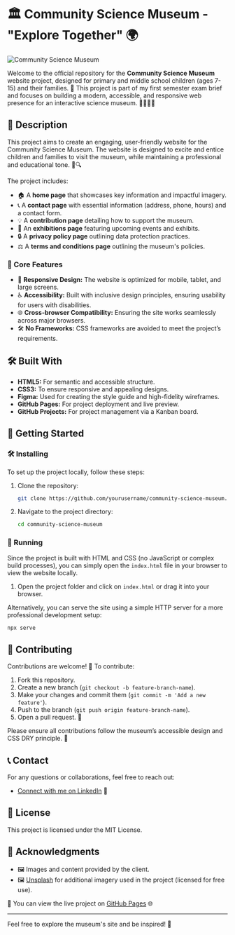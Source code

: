 # 🏛️ Community Science Museum - "Explore Together" 🌍

![Community Science Museum](https://i.postimg.cc/0NSd4mqJ/Screenshot-2024-10-01-220538.png)

Welcome to the official repository for the **Community Science Museum** website project, designed for primary and middle school children (ages 7-15) and their families. 🎉 This project is part of my first semester exam brief and focuses on building a modern, accessible, and responsive web presence for an interactive science museum. 🧑‍🔬👩‍🔬

## 📝 Description

This project aims to create an engaging, user-friendly website for the Community Science Museum. The website is designed to excite and entice children and families to visit the museum, while maintaining a professional and educational tone. 🧪🔍

The project includes:
- 🏠 A **home page** that showcases key information and impactful imagery.
- 📞 A **contact page** with essential information (address, phone, hours) and a contact form.
- 💡 A **contribution page** detailing how to support the museum.
- 🎨 An **exhibitions page** featuring upcoming events and exhibits.
- 🔒 A **privacy policy page** outlining data protection practices.
- ⚖️ A **terms and conditions page** outlining the museum's policies.

### 🔑 Core Features
- 📱 **Responsive Design:** The website is optimized for mobile, tablet, and large screens.
- ♿ **Accessibility:** Built with inclusive design principles, ensuring usability for users with disabilities.
- 🌐 **Cross-browser Compatibility:** Ensuring the site works seamlessly across major browsers.
- 🛠️ **No Frameworks:** CSS frameworks are avoided to meet the project’s requirements.

## 🛠️ Built With

- **HTML5:** For semantic and accessible structure.
- **CSS3:** To ensure responsive and appealing designs.
- **Figma:** Used for creating the style guide and high-fidelity wireframes.
- **GitHub Pages:** For project deployment and live preview.
- **GitHub Projects:** For project management via a Kanban board.

## 🚀 Getting Started

### 🛠️ Installing

To set up the project locally, follow these steps:

1. Clone the repository:
   ```bash
   git clone https://github.com/yourusername/community-science-museum.git
   ```

2. Navigate to the project directory:
   ```bash
   cd community-science-museum
   ```

### 🎯 Running

Since the project is built with HTML and CSS (no JavaScript or complex build processes), you can simply open the `index.html` file in your browser to view the website locally.

1. Open the project folder and click on `index.html` or drag it into your browser.

Alternatively, you can serve the site using a simple HTTP server for a more professional development setup:

```bash
npx serve
```

## 🤝 Contributing

Contributions are welcome! 🎉 To contribute:

1. Fork this repository.
2. Create a new branch (`git checkout -b feature-branch-name`).
3. Make your changes and commit them (`git commit -m 'Add a new feature'`).
4. Push to the branch (`git push origin feature-branch-name`).
5. Open a pull request. 🚀

Please ensure all contributions follow the museum’s accessible design and CSS DRY principle. 🌟

## 📞 Contact

For any questions or collaborations, feel free to reach out:

- [Connect with me on LinkedIn](https://www.linkedin.com/in/sana-khuram-157ba02b7/) 💼

## 📜 License

This project is licensed under the MIT License.

## 🙏 Acknowledgments

- 🖼️ Images and content provided by the client.
- 🖼️ [Unsplash](https://unsplash.com) for additional imagery used in the project (licensed for free use).

🔗 You can view the live project on [GitHub Pages](https://sanakhuram.github.io/semester-project-sana-khuram/) 🌐

---

Feel free to explore the museum's site and be inspired! 🎉